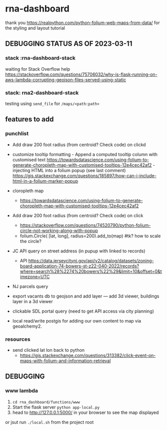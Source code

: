 # rna-dashboard
thank you https://realpython.com/python-folium-web-maps-from-data/ for the styling and layout tutorial

## DEBUGGING STATUS AS OF 2023-03-11

### stack :rna-dashboard-stack
waiting for Stack Overflow help https://stackoverflow.com/questions/75706032/why-is-flask-running-on-aws-lambda-corrupting-geojson-files-served-using-static

### stack: rna2-dashboard-stack
testing using `send_file` for `/maps/<path:path>`

## features to add

### punchlist
- Add draw 200 foot radius (from centroid? Check code) on clickd
- customize tooltip formatting
        - Append a computed tooltip column with customised text https://towardsdatascience.com/using-folium-to-generate-choropleth-map-with-customised-tooltips-12e4cec42af2
        - injecting HTML into a folium popup (see last comment) https://gis.stackexchange.com/questions/185897/how-can-i-include-html-in-a-folium-marker-popup


- cloropleth map
    - https://towardsdatascience.com/using-folium-to-generate-choropleth-map-with-customised-tooltips-12e4cec42af2
- Add draw 200 foot radius (from centroid? Check code) on click
    - https://stackoverflow.com/questions/74520790/python-folium-circle-not-working-along-with-popup
    - folium.Circle(
        [lat, long],
        radius=200).add_to(map) #tk? how to scale the circle?

- JC API query on street address (in pupup with linked to records)
    - API https://data.jerseycitynj.gov/api/v2/catalog/datasets/zoning-board-application-74-bowers-st-z22-040-2022/records?where=search%28%2274%20bowers%22%29&limit=10&offset=0&timezone=UTC
- NJ parcels query
- export vacants db to geojson and add layer
— add 3d viewer, buildings layer in a 3d viewer
- clickable SDL portal query (need to get API access via city planning)
- local read/write postgis for adding our own content to map via geoalchemy2.

### resources
- send clicked lat lon back to python 
    - https://gis.stackexchange.com/questions/313382/click-event-on-maps-with-folium-and-information-retrieval


## DEBUGGING

### www lambda

1. `cd rna_dashboard/functions/www`
2. Start the flask server `python app-local.py`
3. head to http://127.0.0.1:5000/ in your browser to see the map displayed

or jsut run `./local.sh` from the project root